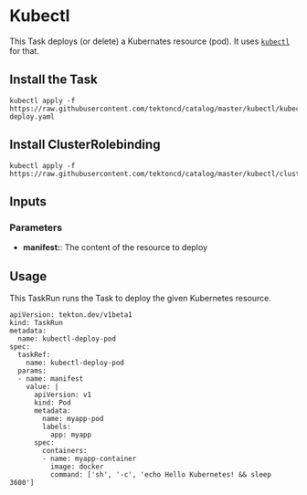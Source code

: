 # Kubectl

This Task deploys (or delete) a Kubernates resource (pod). It uses
[`kubectl`](https://kubernetes.io/zh/docs/reference/kubectl/kubectl/) for that.

## Install the Task

```
kubectl apply -f https://raw.githubusercontent.com/tektoncd/catalog/master/kubectl/kubectl-deploy.yaml
```

## Install ClusterRolebinding

```
kubectl apply -f https://raw.githubusercontent.com/tektoncd/catalog/master/kubectl/clusterrolebinding.yaml
```

## Inputs 

### Parameters

* **manifest:**: The content of the resource to deploy

## Usage

This TaskRun runs the Task to deploy the given Kubernetes resource.

```
apiVersion: tekton.dev/v1beta1
kind: TaskRun
metadata:
  name: kubectl-deploy-pod
spec:
  taskRef:
    name: kubectl-deploy-pod
  params:
  - name: manifest
    value: |
      apiVersion: v1
      kind: Pod
      metadata:
        name: myapp-pod
        labels:
          app: myapp
      spec:
        containers:
        - name: myapp-container
          image: docker
          command: ['sh', '-c', 'echo Hello Kubernetes! && sleep 3600']
```
